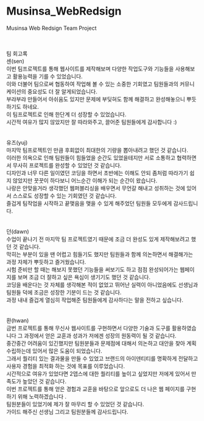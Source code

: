 # Musinsa_WebRedsign
Musinsa Web Redsign Team Project
<br><br>

<br>
팀 회고록<br>
센(sen)<br>
이번 팀프로젝트를 통해 웹사이트를 제작해보며 다양한 작업도구와 기능들을 사용해보고 활용능력을 기를 수 있었습니다.<br>
이와 더불어 팀으로써 협동하여 작업해 볼 수 있는 소중한 기회였고 팀원들과의 커뮤니케이션의 중요성도 더 잘 알게되었습니다.<br>
부랴부랴 만들어서 아쉬움도 있지만 문제에 부딪혀도 함께 해결하고 완성해놓으니 뿌듯하기도 하네요.<br>
이 팀프로젝트로 인해 한단계 더 성장할 수 있었습니다.<br>
시간적 여유가 많지 않았지만 잘 따라와주고, 끌어준 팀원들에게 감사합니다 :)<br>
<br><br>
유즈(yuj)<br>
마지막 팀프로젝트인 만큼 후회없이 최대한의 기량을 뽑아내려고 했던 것 같습니다.<br>
이러한 의욕으로 인해 팀원들이 힘들었을 순간도 있었을테지만 서로 소통하고 협력하면서 무사히 프로젝트를 완성할 수 있었던 것 같습니다.<br>
디자인과 너무 다른 일이였던 코딩을 하면서 초반에는 이해도 안되 좀처럼 따라가기 쉽지 않았지만 꿋꿋이 하다보니 어느순간 이해가 되는 순간이 왔습니다.<br>
나랑은 안맞을거라 생각했던 웹퍼블리싱을 배우면서 무언갈 해내고 성취하는 것에 있어서 스스로도 성장할 수 있는 기회였던 것 같습니다.<br>
즐겁게 팀작업을 시작하고 끝맺음을 맺을 수 있게 해주었던 팀원들 모두에게 감사드립니다.<br>
<br><br>
던(dawn)<br>
수업이 끝나기 전 마지막 팀 프로젝트였기 때문에 조금 더 완성도 있게 제작해보려고 했던 것 같습니다. <br>
막히는 부분이 있을 땐 어렵고 힘들기도 했지만 팀원들과 함께 의논하면서 해결해가는 과정 자체가 뿌듯하고 즐거웠습니다. <br>
시험 준비만 할 때는 해보지 못했던 기능들을 써보기도 하고 점점 완성되어가는 웹페이지를 보며 조금 더 잘하고 싶은 욕심이 생기기도 했던 것 같습니다.<br>
코딩을 배운다는 것 자체를 생각해본 적이 없었고 뛰어난 실력이 아니었음에도 선생님과 팀원들 덕에  조금은 성장한 기분이 드는 것 같습니다.<br>
과정 내내 즐겁게 열심히 작업해준 팀원들에게 감사하다는 말을 전하고 싶습니다.<br>
<br><br>
환(hwan)<br>
금번 프로젝트를 통해 무신사 웹사이트를  구현하면서 다양한 기술과 도구를 활용하였습니다 그 과정에서 얻은 교훈과 성과가 저에겐 성장의 원동력이 될 것 같습니다.<br>
중간중간 어려움이 있긴했지만 팀원분들과 문제점에 대해서 의논하고 대안을 찾아 계획 수립하는데 있어서 많은 도움이 되었습니다.<br>
그래서 퀄리티 있는 결과물을 만들 수 있었고 브랜드의 아이덴티티를 명확하게 전달하고 사용자 경험을 최적화 하는 것에 목표를 이루었습니다.<br>
시간적으로 여유가 있었다면 2뎁스에 대한 퀄리티를 높이고 싶었지만 저에게 있어서 만족도가 높았던 것 같습니다.<br>
이번 프로젝트를 통해 얻은 경험과 교훈을 바탕으로 앞으로도 더 나은 웹 페이지를 구현하기 위해 노력하겠습니다 .<br>
팀원분들이 있었기에 제가 잘 마무리 할 수 있었던 것 같습니다.<br>
가이드 해주신 선생님 그리고 팀원분들께 감사드립니다.<br>
